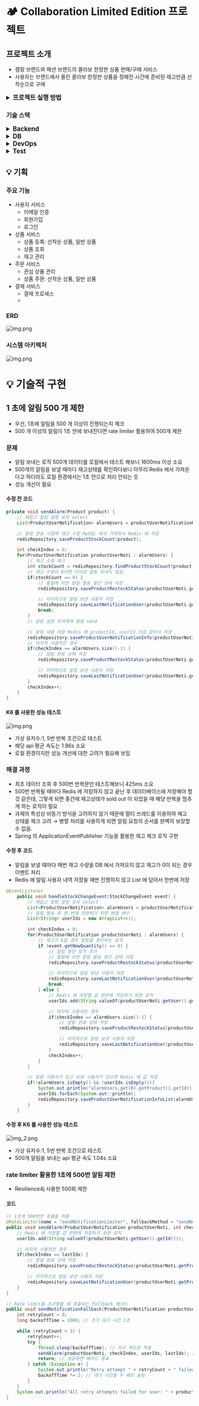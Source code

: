 # 🏕 Collaboration Limited Edition 프로젝트
## 프로젝트 소개

- 캠핑 브랜드와 패션 브랜드의 콜라보 한정판 상품 판매/구매 서비스
- 사용자는 브랜드에서 올린 콜라보 한정판 상품을 정해진 시간에 준비된 재고만큼 선착순으로 구매

<details>
<summary style="font-size: 1.2em; font-weight: bold">프로젝트 실행 방법</summary>
<div markdown="1">
<ul>
<li>도커 실행 명령어

```Docker
run 
```
</li>
<li>222</li>
</ul>
</div>
</details>

### 기술 스택

<details>
<summary style="font-size: 1.2em; font-weight: bold">Backend</summary>
<div markdown="1">
<ul>
<li>Spring Boot</li>
<li>Spring Security, JWT</li>
<li>Spring Data JPA</li>
<li>Kafka</li>
<li>MSA(API Gateway, Spring Eureka)</li>
</ul>
</div>
</details>

<details>
<summary style="font-size: 1.2em; font-weight: bold">DB</summary>
<div markdown="1">
<ul>
<li>MySQL</li>
<li>Redis</li>
</ul>
</div>
</details>

<details>
<summary style="font-size: 1.2em; font-weight: bold">DevOps</summary>
<div markdown="1">
<ul>
<li>Docker</li>
<li>Docker Compose</li>
<li>Gradle</li>
</ul>
</div>
</details>

<details>
<summary style="font-size: 1.2em; font-weight: bold">Test</summary>
<div markdown="1">
<ul>
<li>Junit5</li>
<li>Postman</li>
<li>nGrinder</li>
<li>K6</li>
</ul>
</div>
</details>

## 💡 기획
### 주요 기능
- 사용자 서비스
  - 이메일 인증
  - 회원가입
  - 로그인
- 상품 서비스
  - 상품 등록: 선착순 상품, 일반 상품
  - 상품 조회
  - 재고 관리
- 주문 서비스
  - 관심 상품 관리
  - 상품 주문: 선착순 상품, 일반 상품
- 결제 서비스
  - 결제 프로세스
  - 
### ERD
![img.png](images/ERD.png)

### 시스템 아키텍처
![img.png](images/system.png)

# 💡 기술적 구현
## 1 초에 알림 500 개 제한
- 우선, 1초에 알림을 500 개 이상이 진행되는지 체크
- 500 개 이상의 알림이 1초 안에 보내진다면 rate limiter 활용하여 500개 제한
### 문제
- 알림 보내는 로직 500개 데이터를 로컬에서 테스트 해보니 1600ms 이상 소요
- 500개의 알림을 보낼 때마다 재고상태를 확인하다보니 아무리 Redis 에서 가져온다고 하더라도 로컬 환경에서는 1초 안으로 처리 안되는 듯
- 성능 개선이 필요
#### 수정 전 코드
```java
private void sendAlarm(Product product) {
    // 재입고 알림 설정 유저 select
    List<ProductUserNotification> alarmUsers = productUserNotificationRepository.findAllByProductOrderByIdAsc(product.getId());

    // 알림 전송 시점에 재고 수량 MySQL 에서 가져와서 Redis 에 저장
    redisRepository.saveProductStockCount(product);

    int checkIndex = 0;
    for(ProductUserNotification productUserNoti : alarmUsers) {
        // 재고 수량 체크
        int stockCount = redisRepository.findProductStockCount(product);
        // 재고 수량이 0이면 더이상 알림 보내지 않음.
        if(stockCount == 0) {
            // 품절에 의한 알림 발송 중단 상태 저장
            redisRepository.saveProductRestockStatus(productUserNoti.getProduct(), RestockAlarmStatusEnum.SOLD_OUT.getStatus());

            // 마지막으로 알림 보낸 사용자 저장
            redisRepository.saveLastNotificationUser(productUserNoti.getProduct(), productUserNoti.getUser());
            break;
        }
        // 알림 설정 유저에게 알림 send

        // 알림 내용 저장 Redis 에 productId, userId 키로 잡아서 저장
        redisRepository.saveProductUserNotificationInfo(productUserNoti.getProduct(), productUserNoti.getUser());
        // 마지막 사용자인 경우
        if(checkIndex == alarmUsers.size()-1) {
            // 알림 완료 상태 저장
            redisRepository.saveProductRestockStatus(productUserNoti.getProduct(), RestockAlarmStatusEnum.COMPLETED.getStatus());

            // 마지막으로 알림 보낸 사용자 저장
            redisRepository.saveLastNotificationUser(productUserNoti.getProduct(), productUserNoti.getUser());
        }
        checkIndex++;
    }
}
```
#### K6 를 사용한 성능 테스트
![img.png](images/img.png)
- 가상 유저수:1, 5번 반복 조건으로 테스트
- 해당 api 평균 속도는 1.86s 소요
- 로컬 환경이지만 성능 개선에 대한 고려가 필요해 보임
### 해결 과정
- 최초 데이터 조회 후 500번 반복문만 테스트해보니 425ms 소요
- 500번 반복될 때마다 Redis 에 저장하지 않고 끝난 후 데이터베이스에 저장해야 할 것 같은데, 그렇게 되면 중간에 재고상태가 sold out 이 되었을 때 해당 반복을 멈추게 하는 로직이 필요
- 과제의 특성상 비동기 방식을 고려하지 않기 때문에 멀티 쓰레드를 이용하여 재고 상태를 체크 고려 &rarr; 병렬 처리를 사용하게 되면 알림 요청의 순서를 완벽히 보장할 수 없음.
- Spring 의 ApplicationEventPublisher 기능을 활용한 재고 체크 로직 구현

#### 수정 후 코드
- 알림을 보낼 때마다 매번 재고 수량을 DB 에서 가져오지 않고 재고가 0이 되는 경우 이벤트 처리 
- Redis 에 알림 사용자 내역 저장을 매번 진행하지 않고 List 에 담아서 한번에 저장
```java
@EventListener
    public void handleStockChangeEvent(StockChangeEvent event) {
        // 재입고 알림 설정 유저 select
        List<ProductUserNotification> alarmUsers = productUserNotificationRepository.findAllByProductOrderByIdAsc(event.getProductId());
        // 알림 발송 후 한 번에 저장하기 위한 배열 변수
        List<String> userIds = new ArrayList<>();

        int checkIndex = 0;
        for(ProductUserNotification productUserNoti : alarmUsers) {
            // 재고가 0일 경우 알림을 중단하는 로직
            if (event.getNewQuantity() == 0) {
                // 알림 중단 로직 추가
                // 품절에 의한 알림 발송 중단 상태 저장
                redisRepository.saveProductRestockStatus(productUserNoti.getProduct(), RestockAlarmStatusEnum.SOLD_OUT.getStatus());

                // 마지막으로 알림 보낸 사용자 저장
                redisRepository.saveLastNotificationUser(productUserNoti.getProduct(), productUserNoti.getUser());
                break;
            } else {
                // Redis 에 저장할 값 한번에 저장하기 위한 로직
                userIds.add(String.valueOf(productUserNoti.getUser().getId()));

                // 마지막 사용자인 경우
                if(checkIndex == alarmUsers.size()-1) {
                    // 알림 완료 상태 저장
                    redisRepository.saveProductRestockStatus(productUserNoti.getProduct(), RestockAlarmStatusEnum.COMPLETED.getStatus());

                    // 마지막으로 알림 보낸 사용자 저장
                    redisRepository.saveLastNotificationUser(productUserNoti.getProduct(), productUserNoti.getUser());
                }
                checkIndex++;
            }
        }

        // 알람 사용자가 있고 보낸 사용자가 있으면 Redis 에 값 저장
        if(!alarmUsers.isEmpty() && !userIds.isEmpty()){
            System.out.println("alarmUsers.get(0).getProduct().getId() = " + alarmUsers.get(0).getProduct().getId());
            userIds.forEach(System.out::println);
            redisRepository.saveProductUserNotificationInfoList(alarmUsers.get(0).getProduct(), userIds);
        }
    }
```
#### 수정 후 K6 를 사용한 성능 테스트
![img_2.png](img_2.png)
- 가상 유저수:1, 5번 반복 조건으로 테스트
- 500개 알림을 보내는 api 평균 속도 1.04s 소요

### rate limiter 활용한 1초에 500번 알림 제한
- Resilience4j 사용한 500회 제한
#### 코드
```java
// 1초에 500번만 호출을 허용
@RateLimiter(name = "sendNotificationLimiter", fallbackMethod = "sendNotificationFallback")
public void sendAlarm(ProductUserNotification productUserNoti, int checkIndex, List<String> userIds, int lastIdx) {
    // Redis 에 저장할 값 한번에 저장하기 위한 로직
    userIds.add(String.valueOf(productUserNoti.getUser().getId()));

    // 마지막 사용자인 경우
    if(checkIndex == lastIdx) {
        // 알림 완료 상태 저장
        redisRepository.saveProductRestockStatus(productUserNoti.getProduct(), RestockAlarmStatusEnum.COMPLETED.getStatus());

        // 마지막으로 알림 보낸 사용자 저장
        redisRepository.saveLastNotificationUser(productUserNoti.getProduct(), productUserNoti.getUser());
    }
}

// Rate limit을 초과했을 때 호출되는 fallback 메서드
public void sendNotificationFallback(ProductUserNotification productUserNoti, int checkIndex, List<String> userIds, int lastIdx, Throwable throwable) {
    int retryCount = 0;
    long backoffTime = 1000; // 초기 대기 시간 1초

    while (retryCount < 3) {
        retryCount++;
        try {
            Thread.sleep(backoffTime); // 지수 백오프 적용
            sendAlarm(productUserNoti, checkIndex, userIds, lastIdx); // 원래 로직 재실행
            return; // 성공하면 메서드 종료
        } catch (Exception e) {
            System.out.println("Retry attempt " + retryCount + " failed.");
            backoffTime *= 2; // 대기 시간을 두 배로 늘림
        }
    }
    System.out.println("All retry attempts failed for user: " + productUserNoti.getUser().getId());
}
```
